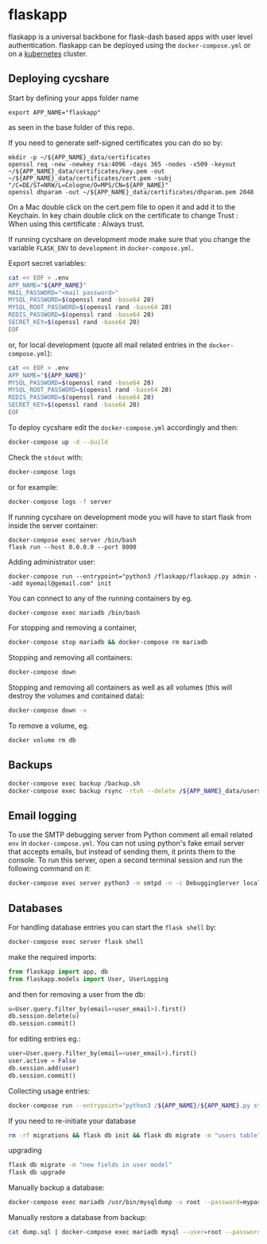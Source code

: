 # flaskapp

flaskapp is a universal backbone for flask-dash based apps with user level authentication. flaskapp can be deployed using the `docker-compose.yml` or on a [kubernetes](https://github.com/jorgeboucas/cycshare/tree/master/kubernetes#kubernetes) cluster.

## Deploying cycshare

Start by defining your apps folder name 
```
export APP_NAME="flaskapp"
```
as seen in the base folder of this repo.

If you need to generate self-signed certificates you can do so by:
```
mkdir -p ~/${APP_NAME}_data/certificates 
openssl req -new -newkey rsa:4096 -days 365 -nodes -x509 -keyout ~/${APP_NAME}_data/certificates/key.pem -out ~/${APP_NAME}_data/certificates/cert.pem -subj "/C=DE/ST=NRW/L=Cologne/O=MPS/CN=${APP_NAME}"
openssl dhparam -out ~/${APP_NAME}_data/certificates/dhparam.pem 2048
```

On a Mac double click on the cert.pem file to open it and add it to the Keychain. In key chain double click on the certificate to change Trust : When using this certificate : Always trust. 

If running cycshare on development mode make sure that you change the variable `FLASK_ENV` to `development` in `docker-compose.yml`.

Export secret variables:
```bash
cat << EOF > .env
APP_NAME="${APP_NAME}"
MAIL_PASSWORD="<mail password>"
MYSQL_PASSWORD=$(openssl rand -base64 20)
MYSQL_ROOT_PASSWORD=$(openssl rand -base64 20)
REDIS_PASSWORD=$(openssl rand -base64 20)
SECRET_KEY=$(openssl rand -base64 20)
EOF
```

or, for local development (quote all mail related entries in the `docker-compose.yml`):
```bash
cat << EOF > .env
APP_NAME="${APP_NAME}"
MYSQL_PASSWORD=$(openssl rand -base64 20)
MYSQL_ROOT_PASSWORD=$(openssl rand -base64 20)
REDIS_PASSWORD=$(openssl rand -base64 20)
SECRET_KEY=$(openssl rand -base64 20)
EOF
```

To deploy cycshare edit the `docker-compose.yml` accordingly and then:
```bash
docker-compose up -d --build
```
Check the `stdout` with:
```bash
docker-compose logs
```
or for example:
```bash
docker-compose logs -f server
```
If running cycshare on development mode you will have to start flask from inside the server container:
```
docker-compose exec server /bin/bash
flask run --host 0.0.0.0 --port 8000
```
Adding administrator user:
```
docker-compose run --entrypoint="python3 /flaskapp/flaskapp.py admin --add myemail@gemail.com" init 
```

You can connect to any of the running containers by eg. 
```bash
docker-compose exec mariadb /bin/bash
```
For stopping and removing a container,
```bash
docker-compose stop mariadb && docker-compose rm mariadb
```
Stopping and removing all containers:
```bash
docker-compose down
```
Stopping and removing all containers as well as all volumes (this will destroy the volumes and contained data):
```bash
docker-compose down -v
```
To remove a volume, eg.
```bash
docker volume rm db
```

## Backups

```bash
docker-compose exec backup /backup.sh
docker-compose exec backup rsync -rtvh --delete /${APP_NAME}_data/users/ /backup/users_data/
```

## Email logging

To use the SMTP debugging server from Python comment all email related `env` in `docker-compose.yml`.
You can not using python's fake email server that accepts emails, but instead of sending them, it prints them to the console. 
To run this server, open a second terminal session and run the following command on it:
```bash
docker-compose exec server python3 -m smtpd -n -c DebuggingServer localhost:8025
```

## Databases

For handling database entries you can start the `flask shell` by:
```bash
docker-compose exec server flask shell 
```
make the required imports:
```python
from flaskapp import app, db
from flaskapp.models import User, UserLogging
```
and then for removing a user from the db:
```python
u=User.query.filter_by(email=<user_email>).first()
db.session.delete(u)
db.session.commit()
```
for editing entries eg.:
```python
user=User.query.filter_by(email=<user_email>).first()
user.active = False
db.session.add(user)
db.session.commit()
```

Collecting usage entries:
```bash
docker-compose run --entrypoint="python3 /${APP_NAME}/${APP_NAME}.py stats /backup/stats" init
```

If you need to re-initiate your database
```bash
rm -rf migrations && flask db init && flask db migrate -m "users table" && flask db upgrade 
```

upgrading
```bash
flask db migrate -m "new fields in user model"
flask db upgrade
```

Manually backup a database:
```bash
docker-compose exec mariadb /usr/bin/mysqldump -u root --password=mypass ${APP_NAME} > dump.sql
```

Manually restore a database from backup:
```bash
cat dump.sql | docker-compose exec mariadb mysql --user=root --password=mypass ${APP_NAME}
```




